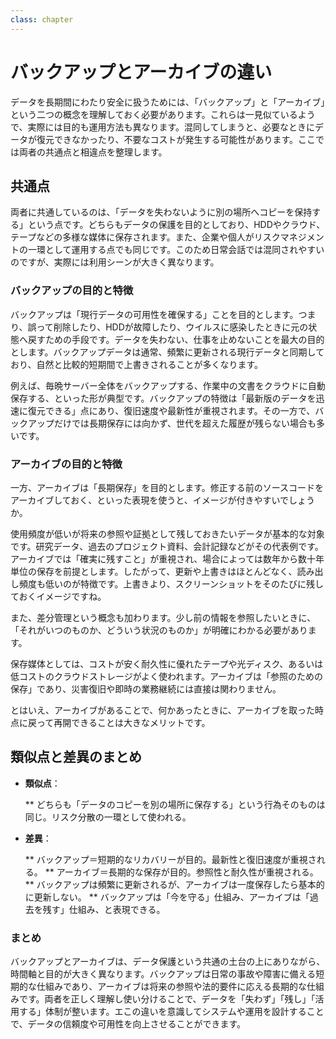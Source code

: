 ```yaml
---
class: chapter
---
```



# バックアップとアーカイブの違い

データを長期間にわたり安全に扱うためには、「バックアップ」と「アーカイブ」という二つの概念を理解しておく必要があります。これらは一見似ているようで、実際には目的も運用方法も異なります。混同してしまうと、必要なときにデータが復元できなかったり、不要なコストが発生する可能性があります。ここでは両者の共通点と相違点を整理します。

## 共通点

両者に共通しているのは、「データを失わないように別の場所へコピーを保持する」という点です。どちらもデータの保護を目的としており、HDDやクラウド、テープなどの多様な媒体に保存されます。また、企業や個人がリスクマネジメントの一環として運用する点でも同じです。このため日常会話では混同されやすいのですが、実際には利用シーンが大きく異なります。

### バックアップの目的と特徴

バックアップは「現行データの可用性を確保する」ことを目的とします。つまり、誤って削除したり、HDDが故障したり、ウイルスに感染したときに元の状態へ戻すための手段です。データを失わない、仕事を止めないことを最大の目的とします。バックアップデータは通常、頻繁に更新される現行データと同期しており、自然と比較的短期間で上書きされることが多くなります。

例えば、毎晩サーバー全体をバックアップする、作業中の文書をクラウドに自動保存する、といった形が典型です。バックアップの特徴は「最新版のデータを迅速に復元できる」点にあり、復旧速度や最新性が重視されます。その一方で、バックアップだけでは長期保存には向かず、世代を超えた履歴が残らない場合も多いです。

### アーカイブの目的と特徴

一方、アーカイブは「長期保存」を目的とします。修正する前のソースコードをアーカイブしておく、といった表現を使うと、イメージが付きやすいでしょうか。

使用頻度が低いが将来の参照や証拠として残しておきたいデータが基本的な対象です。研究データ、過去のプロジェクト資料、会計記録などがその代表例です。アーカイブでは「確実に残すこと」が重視され、場合によっては数年から数十年単位の保存を前提とします。したがって、更新や上書きはほとんどなく、読み出し頻度も低いのが特徴です。上書きより、スクリーンショットをそのたびに残しておくイメージですね。

また、差分管理という概念も加わります。少し前の情報を参照したいときに、「それがいつのものか、どういう状況のものか」が明確にわかる必要があります。

保存媒体としては、コストが安く耐久性に優れたテープや光ディスク、あるいは低コストのクラウドストレージがよく使われます。アーカイブは「参照のための保存」であり、災害復旧や即時の業務継続には直接は関わりません。

とはいえ、アーカイブがあることで、何かあったときに、アーカイブを取った時点に戻って再開できることは大きなメリットです。

## 類似点と差異のまとめ

* **類似点**：

  ** どちらも「データのコピーを別の場所に保存する」という行為そのものは同じ。リスク分散の一環として使われる。

* **差異**：

  ** バックアップ＝短期的なリカバリーが目的。最新性と復旧速度が重視される。
  ** アーカイブ＝長期的な保存が目的。参照性と耐久性が重視される。
  ** バックアップは頻繁に更新されるが、アーカイブは一度保存したら基本的に更新しない。
  ** バックアップは「今を守る」仕組み、アーカイブは「過去を残す」仕組み、と表現できる。

### まとめ

バックアップとアーカイブは、データ保護という共通の土台の上にありながら、時間軸と目的が大きく異なります。バックアップは日常の事故や障害に備える短期的な仕組みであり、アーカイブは将来の参照や法的要件に応える長期的な仕組みです。両者を正しく理解し使い分けることで、データを「失わず」「残し」「活用する」体制が整います。エこの違いを意識してシステムや運用を設計することで、データの信頼度や可用性を向上させることができます。
